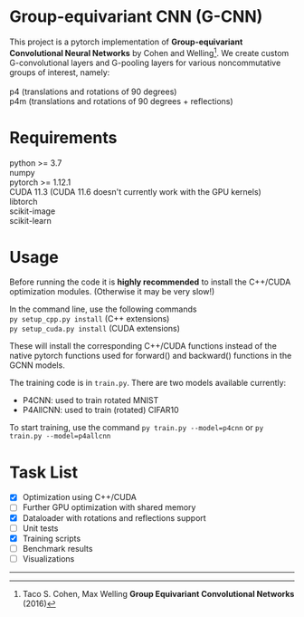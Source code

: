 # Group-equivariant CNN (G-CNN)

This project is a pytorch implementation of **Group-equivariant Convolutional Neural Networks** by Cohen and Welling[^1].
We create custom G-convolutional layers and G-pooling layers for various noncommutative groups
of interest, namely:<br>
<br>
p4 (translations and rotations of 90 degrees)<br>
p4m (translations and rotations of 90 degrees + reflections)<br>

# Requirements
python >= 3.7<br>
numpy<br>
pytorch >= 1.12.1<br>
CUDA 11.3 (CUDA 11.6 doesn't currently work with the GPU kernels)<br>
libtorch<br>
scikit-image <br>
scikit-learn <br>

# Usage
Before running the code it is **highly recommended** to install the C++/CUDA optimization modules. (Otherwise it may be very slow!)

In the command line, use the following commands <br>
`py setup_cpp.py install` (C++ extensions) <br>
`py setup_cuda.py install` (CUDA extensions)

These will install the corresponding C++/CUDA functions instead of the native pytorch functions used for forward() and backward() functions in the GCNN models.

The training code is in `train.py`. There are two models available currently:
- P4CNN: used to train rotated MNIST
- P4AllCNN: used to train (rotated) CIFAR10

To start training, use the command
`py train.py --model=p4cnn` or `py train.py --model=p4allcnn`

# Task List
* [x] Optimization using C++/CUDA
* [ ] Further GPU optimization with shared memory
* [x] Dataloader with rotations and reflections support
* [ ] Unit tests
* [x] Training scripts
* [ ] Benchmark results
* [ ] Visualizations
----
[^1]: Taco S. Cohen, Max Welling **Group Equivariant Convolutional Networks** (2016)
